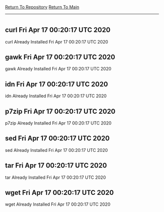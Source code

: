 [Return To Repository](https://github.com/deathbybandaid/piholeparser/)
[Return To Main](https://github.com/deathbybandaid/piholeparser/blob/master/RecentRunLogs/Mainlog.md)
____________________________________
# 
## curl Fri Apr 17 00:20:17 UTC 2020
curl Already Installed Fri Apr 17 00:20:17 UTC 2020
## gawk Fri Apr 17 00:20:17 UTC 2020
gawk Already Installed Fri Apr 17 00:20:17 UTC 2020
## idn Fri Apr 17 00:20:17 UTC 2020
idn Already Installed Fri Apr 17 00:20:17 UTC 2020
## p7zip Fri Apr 17 00:20:17 UTC 2020
p7zip Already Installed Fri Apr 17 00:20:17 UTC 2020
## sed Fri Apr 17 00:20:17 UTC 2020
sed Already Installed Fri Apr 17 00:20:17 UTC 2020
## tar Fri Apr 17 00:20:17 UTC 2020
tar Already Installed Fri Apr 17 00:20:17 UTC 2020
## wget Fri Apr 17 00:20:17 UTC 2020
wget Already Installed Fri Apr 17 00:20:17 UTC 2020
